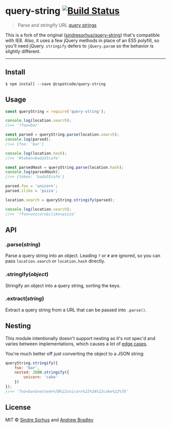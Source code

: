 # query-string [![Build Status](https://travis-ci.org/cspotcode/query-string.svg?branch=master)](https://travis-ci.org/cspotcode/query-string)

> Parse and stringify URL [query strings](http://en.wikipedia.org/wiki/Query_string)

This is a fork of the original ([sindresorhus/query-string](https://github.com/sindresorhus/query-string)) that's
compatible with IE8.  Also, it uses a few jQuery methods in place of an ES5 polyfill, so you'll need jQuery. `stringify`
defers to `jQuery.param` so the behavior is slightly different.

---

## Install

```
$ npm install --save @cspotcode/query-string
```


## Usage

```js
const queryString = require('query-string');

console.log(location.search);
//=> '?foo=bar'

const parsed = queryString.parse(location.search);
console.log(parsed);
//=> {foo: 'bar'}

console.log(location.hash);
//=> '#token=bada55cafe'

const parsedHash = queryString.parse(location.hash);
console.log(parsedHash);
//=> {token: 'bada55cafe'}

parsed.foo = 'unicorn';
parsed.ilike = 'pizza';

location.search = queryString.stringify(parsed);

console.log(location.search);
//=> '?foo=unicorn&ilike=pizza'
```


## API

### .parse(*string*)

Parse a query string into an object. Leading `?` or `#` are ignored, so you can pass `location.search` or `location.hash` directly.

### .stringify(*object*)

Stringify an object into a query string, sorting the keys.

### .extract(*string*)

Extract a query string from a URL that can be passed into `.parse()`.


## Nesting

This module intentionally doesn't support nesting as it's not spec'd and varies between implementations, which causes a lot of [edge cases](https://github.com/visionmedia/node-querystring/issues).

You're much better off just converting the object to a JSON string:

```js
queryString.stringify({
	foo: 'bar',
	nested: JSON.stringify({
		unicorn: 'cake'
	})
});
//=> 'foo=bar&nested=%7B%22unicorn%22%3A%22cake%22%7D'
```


## License

MIT © [Sindre Sorhus](http://sindresorhus.com) and [Andrew Bradley](http://www.cspotcode.com)

